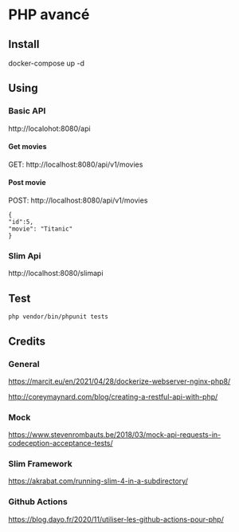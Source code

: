 # PHP avancé


## Install

docker-compose up -d


## Using

### Basic API

http://localohot:8080/api 

#### Get movies

GET: http://localhost:8080/api/v1/movies

#### Post movie

POST: http://localhost:8080/api/v1/movies

    {
    "id":5,
    "movie": "Titanic"
    }

### Slim Api

http://localhost:8080/slimapi

## Test

    php vendor/bin/phpunit tests

## Credits

### General

https://marcit.eu/en/2021/04/28/dockerize-webserver-nginx-php8/

http://coreymaynard.com/blog/creating-a-restful-api-with-php/

### Mock

https://www.stevenrombauts.be/2018/03/mock-api-requests-in-codeception-acceptance-tests/

### Slim Framework

https://akrabat.com/running-slim-4-in-a-subdirectory/

### Github Actions

https://blog.dayo.fr/2020/11/utiliser-les-github-actions-pour-php/